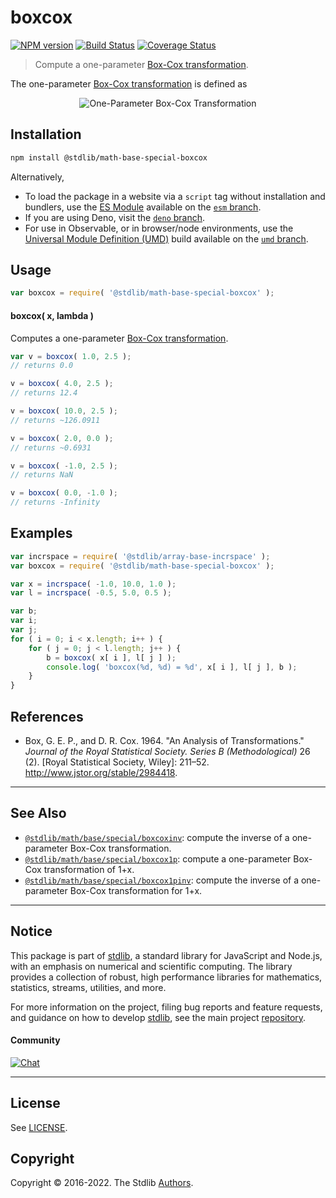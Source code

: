 <!--

@license Apache-2.0

Copyright (c) 2018 The Stdlib Authors.

Licensed under the Apache License, Version 2.0 (the "License");
you may not use this file except in compliance with the License.
You may obtain a copy of the License at

   http://www.apache.org/licenses/LICENSE-2.0

Unless required by applicable law or agreed to in writing, software
distributed under the License is distributed on an "AS IS" BASIS,
WITHOUT WARRANTIES OR CONDITIONS OF ANY KIND, either express or implied.
See the License for the specific language governing permissions and
limitations under the License.

-->

# boxcox

[![NPM version][npm-image]][npm-url] [![Build Status][test-image]][test-url] [![Coverage Status][coverage-image]][coverage-url] <!-- [![dependencies][dependencies-image]][dependencies-url] -->

> Compute a one-parameter [Box-Cox transformation][box-cox-transformation].

<!-- Section to include introductory text. Make sure to keep an empty line after the intro `section` element and another before the `/section` close. -->

<section class="intro">

The one-parameter [Box-Cox transformation][box-cox-transformation] is defined as 

<!-- <equation class="equation" label="eq:boxcox_transformation_one_parameter" align="center" raw="y^{\lambda} = \begin{cases}\frac{y^{\lambda} - 1}{\lambda} & \textrm{if}\ \lambda \neq 0 \\ \ln(y) & \textrm{if}\ \lambda = 0 \end{cases}" alt="One-Parameter Box-Cox Transformation"> -->

<div class="equation" align="center" data-raw-text="y^{\lambda} = \begin{cases}\frac{y^{\lambda} - 1}{\lambda} & \textrm{if}\ \lambda \neq 0 \\ \ln(y) & \textrm{if}\ \lambda = 0 \end{cases}" data-equation="eq:boxcox_transformation_one_parameter">
    <img src="https://cdn.jsdelivr.net/gh/stdlib-js/stdlib@1cd982bdbe87913bbb66e9d6a79b0acb0fb89616/lib/node_modules/@stdlib/math/base/special/boxcox/docs/img/equation_boxcox_transformation_one_parameter.svg" alt="One-Parameter Box-Cox Transformation" />
    <br>
</div>

<!-- </equation> -->

</section>

<!-- /.intro -->

<!-- Package usage documentation. -->

<section class="installation">

## Installation

```bash
npm install @stdlib/math-base-special-boxcox
```

Alternatively,

-   To load the package in a website via a `script` tag without installation and bundlers, use the [ES Module][es-module] available on the [`esm` branch][esm-url].
-   If you are using Deno, visit the [`deno` branch][deno-url].
-   For use in Observable, or in browser/node environments, use the [Universal Module Definition (UMD)][umd] build available on the [`umd` branch][umd-url].

</section>

<section class="usage">

## Usage

```javascript
var boxcox = require( '@stdlib/math-base-special-boxcox' );
```

#### boxcox( x, lambda )

Computes a one-parameter [Box-Cox transformation][box-cox-transformation].

```javascript
var v = boxcox( 1.0, 2.5 );
// returns 0.0

v = boxcox( 4.0, 2.5 );
// returns 12.4

v = boxcox( 10.0, 2.5 );
// returns ~126.0911

v = boxcox( 2.0, 0.0 );
// returns ~0.6931

v = boxcox( -1.0, 2.5 );
// returns NaN

v = boxcox( 0.0, -1.0 );
// returns -Infinity
```

</section>

<!-- /.usage -->

<!-- Package usage examples. -->

<section class="examples">

## Examples

<!-- eslint no-undef: "error" -->

```javascript
var incrspace = require( '@stdlib/array-base-incrspace' );
var boxcox = require( '@stdlib/math-base-special-boxcox' );

var x = incrspace( -1.0, 10.0, 1.0 );
var l = incrspace( -0.5, 5.0, 0.5 );

var b;
var i;
var j;
for ( i = 0; i < x.length; i++ ) {
    for ( j = 0; j < l.length; j++ ) {
        b = boxcox( x[ i ], l[ j ] );
        console.log( 'boxcox(%d, %d) = %d', x[ i ], l[ j ], b );
    }
}
```

</section>

<!-- /.examples -->

<!-- Section to include cited references. If references are included, add a horizontal rule *before* the section. Make sure to keep an empty line after the `section` element and another before the `/section` close. -->

<section class="references">

## References

-   Box, G. E. P., and D. R. Cox. 1964. "An Analysis of Transformations." _Journal of the Royal Statistical Society. Series B (Methodological)_ 26 (2). \[Royal Statistical Society, Wiley]: 211–52. <http://www.jstor.org/stable/2984418>.

</section>

<!-- /.references -->

<!-- Section for related `stdlib` packages. Do not manually edit this section, as it is automatically populated. -->

<section class="related">

* * *

## See Also

-   <span class="package-name">[`@stdlib/math/base/special/boxcoxinv`][@stdlib/math/base/special/boxcoxinv]</span><span class="delimiter">: </span><span class="description">compute the inverse of a one-parameter Box-Cox transformation.</span>
-   <span class="package-name">[`@stdlib/math/base/special/boxcox1p`][@stdlib/math/base/special/boxcox1p]</span><span class="delimiter">: </span><span class="description">compute a one-parameter Box-Cox transformation of 1+x.</span>
-   <span class="package-name">[`@stdlib/math/base/special/boxcox1pinv`][@stdlib/math/base/special/boxcox1pinv]</span><span class="delimiter">: </span><span class="description">compute the inverse of a one-parameter Box-Cox transformation for 1+x.</span>

</section>

<!-- /.related -->

<!-- Section for all links. Make sure to keep an empty line after the `section` element and another before the `/section` close. -->


<section class="main-repo" >

* * *

## Notice

This package is part of [stdlib][stdlib], a standard library for JavaScript and Node.js, with an emphasis on numerical and scientific computing. The library provides a collection of robust, high performance libraries for mathematics, statistics, streams, utilities, and more.

For more information on the project, filing bug reports and feature requests, and guidance on how to develop [stdlib][stdlib], see the main project [repository][stdlib].

#### Community

[![Chat][chat-image]][chat-url]

---

## License

See [LICENSE][stdlib-license].


## Copyright

Copyright &copy; 2016-2022. The Stdlib [Authors][stdlib-authors].

</section>

<!-- /.stdlib -->

<!-- Section for all links. Make sure to keep an empty line after the `section` element and another before the `/section` close. -->

<section class="links">

[npm-image]: http://img.shields.io/npm/v/@stdlib/math-base-special-boxcox.svg
[npm-url]: https://npmjs.org/package/@stdlib/math-base-special-boxcox

[test-image]: https://github.com/stdlib-js/math-base-special-boxcox/actions/workflows/test.yml/badge.svg?branch=main
[test-url]: https://github.com/stdlib-js/math-base-special-boxcox/actions/workflows/test.yml?query=branch:main

[coverage-image]: https://img.shields.io/codecov/c/github/stdlib-js/math-base-special-boxcox/main.svg
[coverage-url]: https://codecov.io/github/stdlib-js/math-base-special-boxcox?branch=main

<!--

[dependencies-image]: https://img.shields.io/david/stdlib-js/math-base-special-boxcox.svg
[dependencies-url]: https://david-dm.org/stdlib-js/math-base-special-boxcox/main

-->

[chat-image]: https://img.shields.io/gitter/room/stdlib-js/stdlib.svg
[chat-url]: https://gitter.im/stdlib-js/stdlib/

[stdlib]: https://github.com/stdlib-js/stdlib

[stdlib-authors]: https://github.com/stdlib-js/stdlib/graphs/contributors

[umd]: https://github.com/umdjs/umd
[es-module]: https://developer.mozilla.org/en-US/docs/Web/JavaScript/Guide/Modules

[deno-url]: https://github.com/stdlib-js/math-base-special-boxcox/tree/deno
[umd-url]: https://github.com/stdlib-js/math-base-special-boxcox/tree/umd
[esm-url]: https://github.com/stdlib-js/math-base-special-boxcox/tree/esm

[stdlib-license]: https://raw.githubusercontent.com/stdlib-js/math-base-special-boxcox/main/LICENSE

[box-cox-transformation]: https://en.wikipedia.org/wiki/Power_transform#Box-Cox_transformation

<!-- <related-links> -->

[@stdlib/math/base/special/boxcoxinv]: https://github.com/stdlib-js/math-base-special-boxcoxinv

[@stdlib/math/base/special/boxcox1p]: https://github.com/stdlib-js/math-base-special-boxcox1p

[@stdlib/math/base/special/boxcox1pinv]: https://github.com/stdlib-js/math-base-special-boxcox1pinv

<!-- </related-links> -->

</section>

<!-- /.links -->
